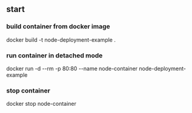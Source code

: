 ## start

### build container from docker image

docker build -t node-deployment-example .

### run container in detached mode 

docker run -d --rm -p 80:80 --name node-container node-deployment-example

### stop container 

docker stop node-container 
